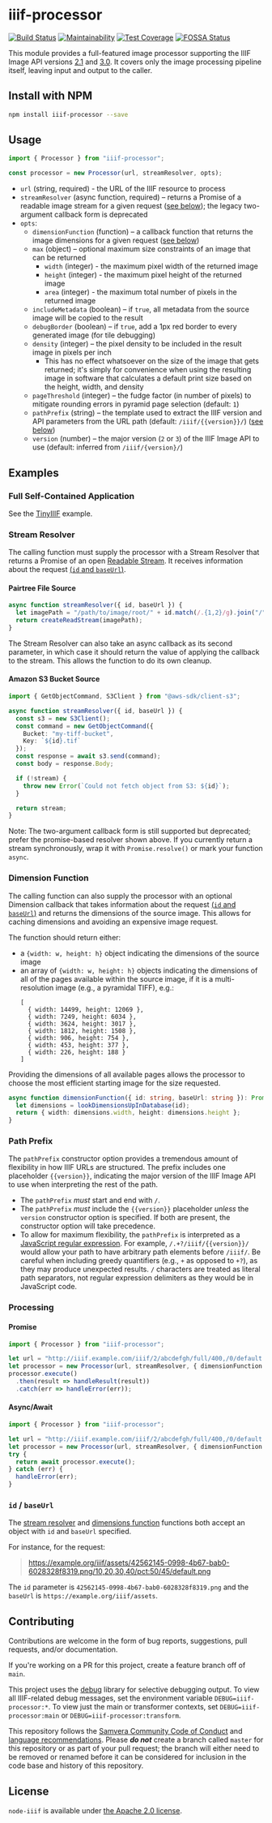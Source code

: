 # iiif-processor

[![Build Status](https://circleci.com/gh/samvera/node-iiif.svg?style=svg)](https://circleci.com/gh/samvera/node-iiif)
[![Maintainability](https://api.codeclimate.com/v1/badges/b5da41e405f8c020c273/maintainability)](https://codeclimate.com/github/samvera/node-iiif/maintainability)
[![Test Coverage](https://coveralls.io/repos/github/samvera/node-iiif/badge.svg)](https://coveralls.io/github/samvera/node-iiif)
[![FOSSA Status](https://app.fossa.com/api/projects/git%2Bgithub.com%2Fsamvera%2Fnode-iiif.svg?type=shield&issueType=license)](https://app.fossa.com/projects/git%2Bgithub.com%2Fsamvera%2Fnode-iiif?ref=badge_shield&issueType=license)

This module provides a full-featured image processor supporting the IIIF Image API versions [2.1](https://iiif.io/api/image/2.1/) and 
[3.0](https://iiif.io/api/image/3.0/). It covers only the image processing pipeline itself, leaving input and output to the caller.

## Install with NPM

```sh
npm install iiif-processor --save
```

## Usage

```typescript
import { Processor } from "iiif-processor";

const processor = new Processor(url, streamResolver, opts);
```

* `url` (string, required) - the URL of the IIIF resource to process
* `streamResolver` (async function, required) – returns a Promise of a readable image stream for a given request ([see below](#stream-resolver)); the legacy two-argument callback form is deprecated
* `opts`:
  * `dimensionFunction` (function) – a callback function that returns the image dimensions for a given request ([see below](#dimension-function))
  * `max` (object) – optional maximum size constraints of an image that can be returned
    * `width` (integer) - the maximum pixel width of the returned image
    * `height` (integer) - the maximum pixel height of the returned image
    * `area` (integer) - the maximum total number of pixels in the returned image
  * `includeMetadata` (boolean) – if `true`, all metadata from the source image will be copied to the result
  * `debugBorder` (boolean) – if `true`, add a 1px red border to every generated image (for tile debugging)
  * `density` (integer) – the pixel density to be included in the result image in pixels per inch
    * This has no effect whatsoever on the size of the image that gets returned; it's simply for convenience when using
      the resulting image in software that calculates a default print size based on the height, width, and density
  * `pageThreshold` (integer) – the fudge factor (in number of pixels) to mitigate rounding errors in pyramid page selection (default: `1`)
  * `pathPrefix` (string) – the template used to extract the IIIF version and API parameters from the URL path (default: `/iiif/{{version}}/`) ([see below](#path-prefix))
  * `version` (number) – the major version (`2` or `3`) of the IIIF Image API to use (default: inferred from `/iiif/{version}/`)

## Examples

### Full Self-Contained Application

See the [TinyIIIF](./examples/tiny-iiif/README.md) example.

### Stream Resolver

The calling function must supply the processor with a Stream Resolver that returns a
Promise of an open [Readable Stream](https://nodejs.org/api/stream.html#stream_class_stream_readable).
It receives information about the request [(`id` and `baseUrl`)](#id--baseurl).

#### Pairtree File Source

```typescript
async function streamResolver({ id, baseUrl }) {
  let imagePath = "/path/to/image/root/" + id.match(/.{1,2}/g).join("/") + "/image.tif";
  return createReadStream(imagePath);
}
```

The Stream Resolver can also take an async callback as its second parameter, in which
case it should return the value of applying the callback to the stream. This allows
the function to do its own cleanup.

#### Amazon S3 Bucket Source

```typescript
import { GetObjectCommand, S3Client } from "@aws-sdk/client-s3";

async function streamResolver({ id, baseUrl }) {
  const s3 = new S3Client();
  const command = new GetObjectCommand({
    Bucket: "my-tiff-bucket",
    Key: `${id}.tif`
  });
  const response = await s3.send(command);
  const body = response.Body;

  if (!stream) {
    throw new Error(`Could not fetch object from S3: ${id}`);
  }

  return stream;
}
```

Note: The two-argument callback form is still supported but deprecated; prefer the
promise-based resolver shown above. If you currently return a stream synchronously,
wrap it with `Promise.resolve()` or mark your function `async`.

### Dimension Function

The calling function can also supply the processor with an optional Dimension callback that takes information about the request [(`id` and `baseUrl`)](#id--baseurl) and returns the dimensions of the source image. This allows for caching dimensions and avoiding an expensive image request.

The function should return either:

* a `{width: w, height: h}` object indicating the dimensions of the source image
* an array of `{width: w, height: h}` objects indicating the dimensions of all of the pages available within the source image, if it is a multi-resolution image (e.g., a pyramidal TIFF), e.g.:
  ```
  [
    { width: 14499, height: 12069 },
    { width: 7249, height: 6034 },
    { width: 3624, height: 3017 },
    { width: 1812, height: 1508 },
    { width: 906, height: 754 },
    { width: 453, height: 377 },
    { width: 226, height: 188 }
  ]
  ```

Providing the dimensions of all available pages allows the processor to choose the most efficient starting image for the size requested.

```typescript
async function dimensionFunction({ id: string, baseUrl: string }): Promise<Dimensions | Dimensions[]> {
  let dimensions = lookDimensionsUpInDatabase(id);
  return { width: dimensions.width, height: dimensions.height };
}
```

### Path Prefix

The `pathPrefix` constructor option provides a tremendous amount of flexibility in how IIIF URLs are structured. The prefix includes one placeholder `{{version}}`, indicating the major version of the IIIF Image API to use when interpreting the rest of the path.

* The `pathPrefix` _must_ start and end with `/`.
* The `pathPrefix` _must_ include the `{{version}}` placeholder _unless_ the `version` constructor option is specified. If both are present, the constructor option will take precedence.
* To allow for maximum flexibility, the `pathPrefix` is interpreted as a [JavaScript regular expression](https://www.w3schools.com/jsref/jsref_obj_regexp.asp). For example, `/.+?/iiif/{{version}}/` would allow your path to have arbitrary path elements before `/iiif/`. Be careful when including greedy quantifiers (e.g., `+` as opposed to `+?`), as they may produce unexpected results. `/` characters are treated as literal path separators, not regular expression delimiters as they would be in JavaScript code.

### Processing

#### Promise
```typescript
import { Processor } from "iiif-processor";

let url = "http://iiif.example.com/iiif/2/abcdefgh/full/400,/0/default.jpg"
let processor = new Processor(url, streamResolver, { dimensionFunction });
processor.execute()
  .then(result => handleResult(result))
  .catch(err => handleError(err));
```

#### Async/Await
```typescript
import { Processor } from "iiif-processor";

let url = "http://iiif.example.com/iiif/2/abcdefgh/full/400,/0/default.jpg"
let processor = new Processor(url, streamResolver, { dimensionFunction });
try {
  return await processor.execute();
} catch (err) {
  handleError(err);
}
```

### `id` / `baseUrl`

The [stream resolver](#stream-resolver) and [dimensions function](#dimension-function) functions both accept an object with
`id` and `baseUrl` specified.

For instance, for the request:

> https://example.org/iiif/assets/42562145-0998-4b67-bab0-6028328f8319.png/10,20,30,40/pct:50/45/default.png

The `id` parameter is `42562145-0998-4b67-bab0-6028328f8319.png` and the `baseUrl` is `https://example.org/iiif/assets`.

## Contributing

Contributions are welcome in the form of bug reports, suggestions, pull requests, and/or documentation.

If you're working on a PR for this project, create a feature branch off of `main`.

This project uses the [debug](https://www.npmjs.com/package/debug) library for selective debugging output. To view all IIIF-related debug messages, set the environment variable `DEBUG=iiif-processor:*`. To view just the main or transformer contexts, set `DEBUG=iiif-processor:main` or `DEBUG=iiif-processor:transform`.

This repository follows the [Samvera Community Code of Conduct](https://samvera.atlassian.net/wiki/spaces/samvera/pages/405212316/Code+of+Conduct) and [language recommendations](https://github.com/samvera/maintenance/blob/main/templates/CONTRIBUTING.md#language).  Please ***do not*** create a branch called `master` for this repository or as part of your pull request; the branch will either need to be removed or renamed before it can be considered for inclusion in the code base and history of this repository.

## License

`node-iiif` is available under [the Apache 2.0 license](LICENSE).
